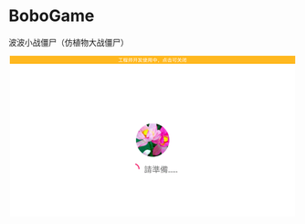# BoboGame
波波小战僵尸（仿植物大战僵尸）

<div align="center">
 <img src="https://github.com/leonInShanghai/BoboGame/blob/master/otherPic/1563615137529.gif?raw=true">
</div>
